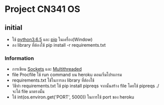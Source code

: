 # Project CN341 OS

## initial

- ใช้ [python3.6.5](https://www.python.org/ftp/python/3.6.5/python-3.6.5-amd64.exe) และ [pip](https://pip.pypa.io/en/stable/installing/#do-i-need-to-install-pip) ในเครื่อง(Window)
- ลง library ที่ต้องใช้ pip install -r requirements.txt

### Information

- การเขียน [Sockets](https://www.tutorialspoint.com/python3/python_networking.htm) และ [Multithreaded](https://www.tutorialspoint.com/python3/python_multithreading.htm)
- file Procfile ใช้ run command บน heroku ตอนเริ่มโปรแกรม
- requirements.txt ใช้ในการลง library ที่ต้องใช้
- วิธีทำ requirements.txt ใช้ pip install pipreqs จากนั้นสร้าง file โดยใช้ pipreqs ./ จะได้ file มาตรงนั้น
- ใช้ int(os.environ.get('PORT', 5000)) ในการใช้ port ของ heroku
